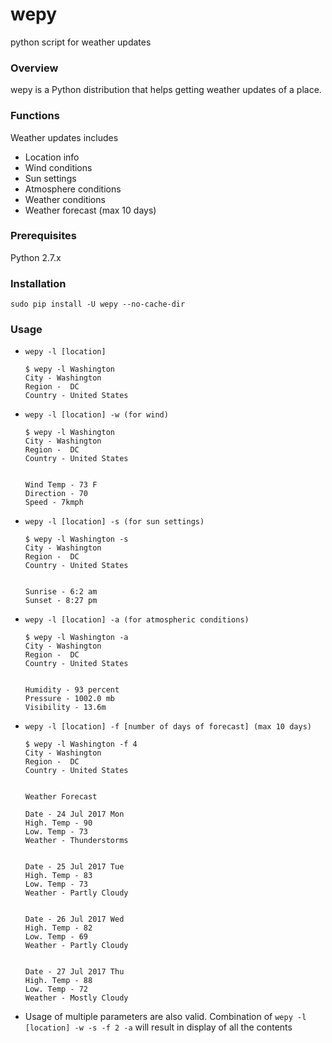 

# wepy 
python script for weather updates

### Overview
wepy is a Python distribution that helps getting weather updates of a place.

### Functions
Weather updates includes
 - Location info
 - Wind conditions
 - Sun settings
 - Atmosphere conditions
 - Weather conditions
 - Weather forecast (max 10 days)

### Prerequisites
Python 2.7.x
 
### Installation
```
sudo pip install -U wepy --no-cache-dir
```
### Usage
 - ```wepy -l [location]```
   
   ```
   $ wepy -l Washington
   City - Washington
   Region -  DC
   Country - United States
   ```
 - ```wepy -l [location] -w (for wind)```
 
   ```
   $ wepy -l Washington
   City - Washington
   Region -  DC
   Country - United States


   Wind Temp - 73 F
   Direction - 70
   Speed - 7kmph
   ```
 - ```wepy -l [location] -s (for sun settings)```
 
   ```
   $ wepy -l Washington -s
   City - Washington
   Region -  DC
   Country - United States


   Sunrise - 6:2 am
   Sunset - 8:27 pm
   ```
 - ```wepy -l [location] -a (for atmospheric conditions)```
 
   ```
   $ wepy -l Washington -a
   City - Washington
   Region -  DC
   Country - United States


   Humidity - 93 percent
   Pressure - 1002.0 mb
   Visibility - 13.6m
   ```
   
 - ```wepy -l [location] -f [number of days of forecast] (max 10 days)```
 
   ```
   $ wepy -l Washington -f 4
   City - Washington
   Region -  DC
   Country - United States


   Weather Forecast

   Date - 24 Jul 2017 Mon
   High. Temp - 90
   Low. Temp - 73
   Weather - Thunderstorms


   Date - 25 Jul 2017 Tue
   High. Temp - 83
   Low. Temp - 73
   Weather - Partly Cloudy


   Date - 26 Jul 2017 Wed
   High. Temp - 82
   Low. Temp - 69
   Weather - Partly Cloudy


   Date - 27 Jul 2017 Thu
   High. Temp - 88
   Low. Temp - 72
   Weather - Mostly Cloudy
   ```
 - Usage of multiple parameters are also valid. Combination of ```wepy -l [location] -w -s -f 2 -a``` will result in display of all the contents
   
